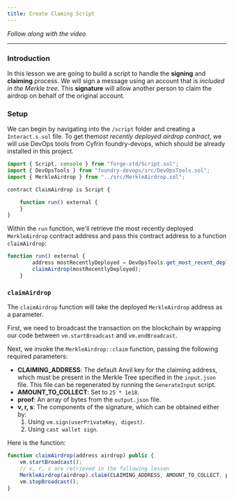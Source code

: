 ```yaml
---
title: Create Claming Script
---
```


_Follow along with the video_

---

### Introduction

In this lesson we are going to build a script to handle the **signing** and **claiming** process. We will sign a message using an account that is _included in the Merkle tree_. This **signature** will allow another person to claim the airdrop on behalf of the original account.

### Setup

We can begin by navigating into the `/script` folder and creating a `Interact.s.sol` file. To get the*most recently deployed airdrop contract*, we will use DevOps tools from Cyfrin foundry-devops, which should be already installed in this project.

```js
import { Script, console } from "forge-std/Script.sol";
import { DevOpsTools } from "foundry-devops/src/DevOpsTools.sol";
import { MerkleAirdrop } from "../src/MerkleAirdrop.sol";

contract ClaimAirdrop is Script {

    function run() external {
    }
}
```

Within the `run` function, we'll retrieve the most recently deployed `MerkleAirdrop` contract address and pass this contract address to a function `claimAirdrop`:

```js
function run() external {
        address mostRecentlyDeployed = DevOpsTools.get_most_recent_deployment("MerkleAirdrop", block.chainid);
        claimAirdrop(mostRecentlyDeployed);
    }
```

### `claimAirdrop`

The `claimAirdrop` function will take the deployed `MerkleAirdrop` address as a parameter.

First, we need to broadcast the transaction on the blockchain by wrapping our code between `vm.startBroadcast` and `vm.endBroadcast`.

Next, we invoke the `MerkleAirdrop::claim` function, passing the following required parameters:

- **CLAIMING_ADDRESS**: The default Anvil key for the claiming address, which must be present in the Merkle Tree specified in the `input.json` file. This file can be regenerated by running the `GenerateInput` script.
- **AMOUNT_TO_COLLECT**: Set to `25 * 1e18`.
- **proof**: An array of bytes from the `output.json` file.
- **v, r, s**: The components of the signature, which can be obtained either by:
  1. Using `vm.sign(userPrivateKey, digest)`.
  2. Using `cast wallet sign`.

Here is the function:

```js
function claimAirdrop(address airdrop) public {
    vm.startBroadcast();
    // v, r, s are retrieved in the following lesson
    MerkleAirdrop(airdrop).claim(CLAIMING_ADDRESS, AMOUNT_TO_COLLECT, proof, v, r, s);
    vm.stopBroadcast();
}
```
